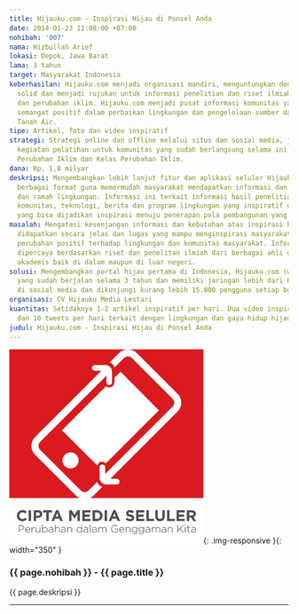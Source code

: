 ```yaml
---
title: Hijauku.com – Inspirasi Hijau di Ponsel Anda
date: 2014-01-23 11:08:00 +07:00
nohibah: '007'
nama: Hizbullah Arief
lokasi: Depok, Jawa Barat
lama: 3 tahun
target: Masyarakat Indonesia
keberhasilan: Hijauku.com menjadi organisasi mandiri, menguntungkan dengan tim yang
  solid dan menjadi rujukan untuk informasi penelitian dan riset ilmiah mengenai lingkungan
  dan perubahan iklim. Hijauku.com menjadi pusat informasi komunitas yang membawa
  semangat positif dalam perbaikan lingkungan dan pengelolaan sumber daya alam di
  Tanah Air.
tipe: Artikel, foto dan video inspiratif
strategi: Strategi online dan offline melalui situs dan sosial media, juga melalui
  kegiatan pelatihan untuk komunitas yang sudah berlangsung selama ini yaitu Pelatihan
  Perubahan Iklim dan Kelas Perubahan Iklim.
dana: Rp. 1,8 milyar
deskripsi: Mengembangkan lebih lanjut fitur dan aplikasi seluler Hijaukudotcom untuk
  berbagai format guna memermudah masyarakat mendapatkan informasi dan inspirasi hijau
  dan ramah lingkungan. Informasi ini terkait informasi hasil penelitian, informasi
  komunitas, teknologi, berita dan program lingkungan yang inspiratif di masyarakat
  yang bisa dijadikan inspirasi menuju penerapan pola pembangunan yang berkelanjutan.
masalah: Mengatasi kesenjangan informasi dan kebutuhan atas inspirasi hijau yang bisa
  didapatkan secara jelas dan lugas yang mampu menginspirasi masyarakat untuk melakukan
  perubahan positif terhadap lingkungan dan komunitas masyarakat. Informasi yang bisa
  dipercaya berdasarkan riset dan penelitan ilmiah dari berbagai ahli dan sumber-sumber
  akademis baik di dalam maupun di luar negeri.
solusi: Mengembangkan portal hijau pertama di Indonesia, Hijauku.com (www.hijauku.com)
  yang sudah berjalan selama 3 tahun dan memiliki jaringan lebih dari 60.000 orang
  di sosial media dan dikunjungi kurang lebih 15.000 pengguna setiap bulannya.
organisasi: CV Hijauku Media Lestari
kuantitas: Setidaknya 1-2 artikel inspiratif per hari. Dua video inspiratif per bulan
  dan 10 tweets per hari terkait dengan lingkungan dan gaya hidup hijau
judul: Hijauku.com - Inspirasi Hijau di Ponsel Anda
---
```


![007](/static/img/hibahcms/cms-placeholder.jpg){: .img-responsive }{: width="350" }

### {{ page.nohibah }} - {{ page.title }}

{{ page.deskripsi }}

---
